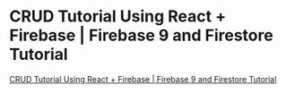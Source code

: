 # CRUD Tutorial Using React + Firebase | Firebase 9 and Firestore Tutorial

[CRUD Tutorial Using React + Firebase | Firebase 9 and Firestore Tutorial](https://www.youtube.com/watch?v=jCY6DH8F4oc)
